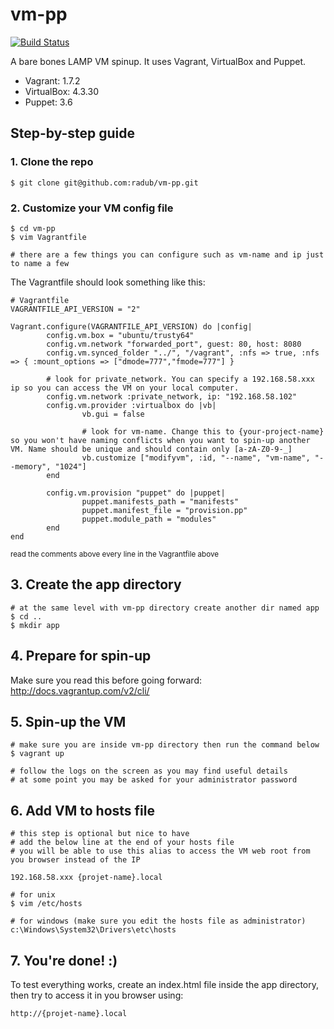 vm-pp
=====

[![Build Status](https://travis-ci.org/radub/vm-pp-multi.svg?branch=master)][travis]

[travis]: http://travis-ci.org/radub/vm-pp-multi

A bare bones LAMP VM spinup. It uses Vagrant, VirtualBox and Puppet.

- Vagrant: 1.7.2
- VirtualBox: 4.3.30
- Puppet: 3.6

## Step-by-step guide

### 1. Clone the repo
```
$ git clone git@github.com:radub/vm-pp.git
```

### 2. Customize your VM config file
```
$ cd vm-pp
$ vim Vagrantfile
 
# there are a few things you can configure such as vm-name and ip just to name a few
```

The Vagrantfile should look something like this:
```
# Vagrantfile
VAGRANTFILE_API_VERSION = "2"
 
Vagrant.configure(VAGRANTFILE_API_VERSION) do |config|
        config.vm.box = "ubuntu/trusty64"
        config.vm.network "forwarded_port", guest: 80, host: 8080
        config.vm.synced_folder "../", "/vagrant", :nfs => true, :nfs => { :mount_options => ["dmode=777","fmode=777"] }
         
        # look for private_network. You can specify a 192.168.58.xxx ip so you can access the VM on your local computer.
        config.vm.network :private_network, ip: "192.168.58.102"
        config.vm.provider :virtualbox do |vb|
                vb.gui = false
                 
                # look for vm-name. Change this to {your-project-name} so you won't have naming conflicts when you want to spin-up another VM. Name should be unique and should contain only [a-zA-Z0-9-_]
                vb.customize ["modifyvm", :id, "--name", "vm-name", "--memory", "1024"]
        end
 
        config.vm.provision "puppet" do |puppet|
                puppet.manifests_path = "manifests"
                puppet.manifest_file = "provision.pp"
                puppet.module_path = "modules"
        end
end
```
<sup>read the comments above every line in the Vagrantfile above</sup>

## 3. Create the app directory
```
# at the same level with vm-pp directory create another dir named app
$ cd ..
$ mkdir app
```

## 4. Prepare for spin-up
Make sure you read this before going forward: http://docs.vagrantup.com/v2/cli/

## 5. Spin-up the VM
```
# make sure you are inside vm-pp directory then run the command below
$ vagrant up

# follow the logs on the screen as you may find useful details
# at some point you may be asked for your administrator password
```

## 6. Add VM to hosts file
```
# this step is optional but nice to have
# add the below line at the end of your hosts file
# you will be able to use this alias to access the VM web root from you browser instead of the IP
 
192.168.58.xxx {projet-name}.local

# for unix
$ vim /etc/hosts
 
# for windows (make sure you edit the hosts file as administrator)
c:\Windows\System32\Drivers\etc\hosts 
```

## 7. You're done! :)
To test everything works, create an index.html file inside the app directory, then try to access it in you browser using: 
```
http://{projet-name}.local
```
